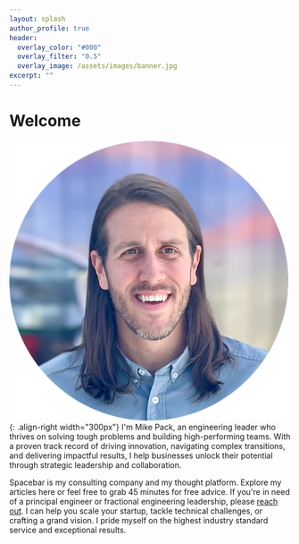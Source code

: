 ```yaml
---
layout: splash
author_profile: true
header:
  overlay_color: "#000"
  overlay_filter: "0.5"
  overlay_image: /assets/images/banner.jpg
excerpt: ""
---
```


# Welcome

![Mike Pack](/assets/images/headshot.png){: .align-right width="300px"}
I'm Mike Pack, an engineering leader who thrives on solving tough problems and building high-performing teams. With a proven track record of driving innovation, navigating complex transitions, and delivering impactful results, I help businesses unlock their potential through strategic leadership and collaboration.

Spacebar is my consulting company and my thought platform. Explore my articles here or feel free to grab 45 minutes for free advice. If you're in need of a principal engineer or fractional engineering leadership, please [reach out](/contact/). I can help you scale your startup, tackle technical challenges, or crafting a grand vision. I pride myself on the highest industry standard service and exceptional results.

<!-- ## Recent Posts

Here are a few of my recent [articles](/articles/):

{% for post in site.posts limit:3 %}
  - [{{ post.title }}]({{ post.url }})
{% endfor %}

Be sure to check out my [archive](/archives/) for inspiration. -->